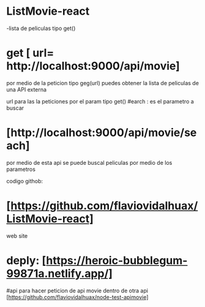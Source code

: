 # ListMovie-react

-lista de peliculas tipo get() 
#  get [ url= http://localhost:9000/api/movie]

por medio de la peticion tipo geg(url) puedes obtener la lista de peliculas de una API externa 

url para las la peticiones por el param tipo get() #earch : es el parametro a buscar
# [http://localhost:9000/api/movie/seach]

por medio de esta api se puede buscal peliculas por medio de los parametros 


codigo githob:
# [https://github.com/flaviovidalhuax/ListMovie-react]
web site
 # deply: [https://heroic-bubblegum-99871a.netlify.app/]


#api para hacer peticion de api movie dentro de otra api
[https://github.com/flaviovidalhuax/node-test-apimovie]
